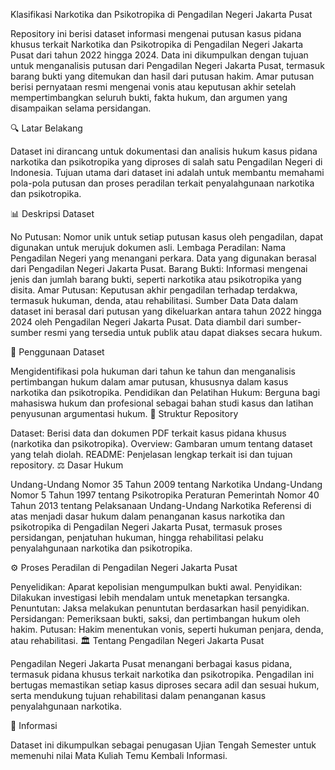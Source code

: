 Klasifikasi Narkotika dan Psikotropika di Pengadilan Negeri Jakarta Pusat

Repository ini berisi dataset informasi mengenai putusan kasus pidana khusus terkait Narkotika dan Psikotropika di Pengadilan Negeri Jakarta Pusat dari tahun 2022 hingga 2024. Data ini dikumpulkan dengan tujuan untuk menganalisis putusan dari Pengadilan Negeri Jakarta Pusat, termasuk barang bukti yang ditemukan dan hasil dari putusan hakim. Amar putusan berisi pernyataan resmi mengenai vonis atau keputusan akhir setelah mempertimbangkan seluruh bukti, fakta hukum, dan argumen yang disampaikan selama persidangan.

🔍 Latar Belakang

Dataset ini dirancang untuk dokumentasi dan analisis hukum kasus pidana narkotika dan psikotropika yang diproses di salah satu Pengadilan Negeri di Indonesia. Tujuan utama dari dataset ini adalah untuk membantu memahami pola-pola putusan dan proses peradilan terkait penyalahgunaan narkotika dan psikotropika.

📊 Deskripsi Dataset

No Putusan: Nomor unik untuk setiap putusan kasus oleh pengadilan, dapat digunakan untuk merujuk dokumen asli.
Lembaga Peradilan: Nama Pengadilan Negeri yang menangani perkara. Data yang digunakan berasal dari Pengadilan Negeri Jakarta Pusat.
Barang Bukti: Informasi mengenai jenis dan jumlah barang bukti, seperti narkotika atau psikotropika yang disita.
Amar Putusan: Keputusan akhir pengadilan terhadap terdakwa, termasuk hukuman, denda, atau rehabilitasi.
Sumber Data
Data dalam dataset ini berasal dari putusan yang dikeluarkan antara tahun 2022 hingga 2024 oleh Pengadilan Negeri Jakarta Pusat. Data diambil dari sumber-sumber resmi yang tersedia untuk publik atau dapat diakses secara hukum.

📌 Penggunaan Dataset

Mengidentifikasi pola hukuman dari tahun ke tahun dan menganalisis pertimbangan hukum dalam amar putusan, khususnya dalam kasus narkotika dan psikotropika.
Pendidikan dan Pelatihan Hukum: Berguna bagi mahasiswa hukum dan profesional sebagai bahan studi kasus dan latihan penyusunan argumentasi hukum.
📜 Struktur Repository

Dataset: Berisi data dan dokumen PDF terkait kasus pidana khusus (narkotika dan psikotropika).
Overview: Gambaran umum tentang dataset yang telah diolah.
README: Penjelasan lengkap terkait isi dan tujuan repository.
⚖️ Dasar Hukum

Undang-Undang Nomor 35 Tahun 2009 tentang Narkotika
Undang-Undang Nomor 5 Tahun 1997 tentang Psikotropika
Peraturan Pemerintah Nomor 40 Tahun 2013 tentang Pelaksanaan Undang-Undang Narkotika
Referensi di atas menjadi dasar hukum dalam penanganan kasus narkotika dan psikotropika di Pengadilan Negeri Jakarta Pusat, termasuk proses persidangan, penjatuhan hukuman, hingga rehabilitasi pelaku penyalahgunaan narkotika dan psikotropika.

⚙️ Proses Peradilan di Pengadilan Negeri Jakarta Pusat

Penyelidikan: Aparat kepolisian mengumpulkan bukti awal.
Penyidikan: Dilakukan investigasi lebih mendalam untuk menetapkan tersangka.
Penuntutan: Jaksa melakukan penuntutan berdasarkan hasil penyidikan.
Persidangan: Pemeriksaan bukti, saksi, dan pertimbangan hukum oleh hakim.
Putusan: Hakim menentukan vonis, seperti hukuman penjara, denda, atau rehabilitasi.
🏛️ Tentang Pengadilan Negeri Jakarta Pusat

Pengadilan Negeri Jakarta Pusat menangani berbagai kasus pidana, termasuk pidana khusus terkait narkotika dan psikotropika. Pengadilan ini bertugas memastikan setiap kasus diproses secara adil dan sesuai hukum, serta mendukung tujuan rehabilitasi dalam penanganan kasus penyalahgunaan narkotika.

📌 Informasi

Dataset ini dikumpulkan sebagai penugasan Ujian Tengah Semester untuk memenuhi nilai Mata Kuliah Temu Kembali Informasi.
